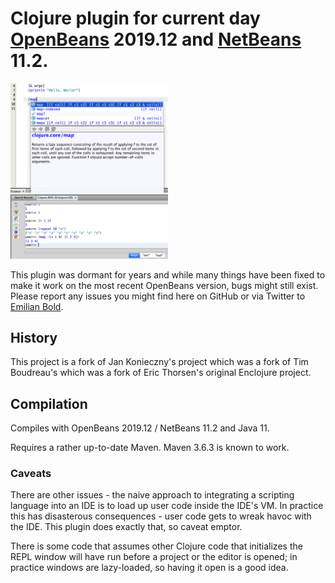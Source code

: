 # Clojure plugin for current day [OpenBeans](http://www.openbeans.org) 2019.12 and [NetBeans](http://netbeans.apache.org) 11.2.

<img alt="Clojure completion" src="images/clojure-completion@2x.png" width="50%" />

<img alt="Clojure REPL" src="images/clojure-repl@2x.png" width="50%" />

This plugin was dormant for years and while many things have been fixed to make
it work on the most recent OpenBeans version, bugs might still exist. Please report
any issues you might find here on GitHub or via Twitter to [Emilian Bold](https://twitter.com/emilianbold).

## History

This project is a fork of Jan Konieczny's project which was a fork of Tim Boudreau's which
was a fork of Eric Thorsen's original Enclojure project. 

## Compilation

Compiles with OpenBeans 2019.12 / NetBeans 11.2 and Java 11.

Requires a rather up-to-date Maven. Maven 3.6.3 is known to work.

### Caveats

There are other issues - the naive approach to integrating a scripting
language into an IDE is to load up user code inside the IDE's VM.  In practice
this has disasterous consequences - user code gets to wreak havoc with the IDE.
This plugin does exactly that, so caveat emptor.

There is some code that assumes other Clojure code that initializes the REPL window will have run before a project or the editor is opened;  in practice windows are
lazy-loaded, so having it open is a good idea.


